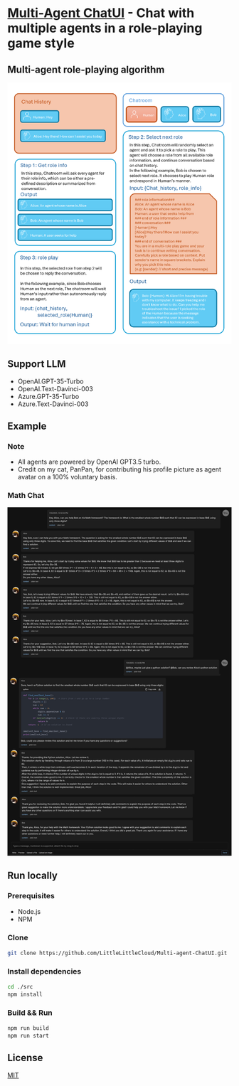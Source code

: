 # [Multi-Agent ChatUI](https://www.llmchat.me) - Chat with multiple agents in a role-playing game style

## Multi-agent role-playing algorithm
![Multi-agent role-playing algorithm](./assets/role-play.png)


## Support LLM
- OpenAI.GPT-35-Turbo
- OpenAI.Text-Davinci-003
- Azure.GPT-35-Turbo
- Azure.Text-Davinci-003

## Example ##
### Note
- All agents are powered by OpenAI GPT3.5 turbo.
- Credit on my cat, PanPan, for contributing his profile picture as agent avatar on a 100% voluntary basis.
### Math Chat ###
![Math Chat](./assets/mathchat.png)

## Run locally ##
### Prerequisites
- Node.js
- NPM

### Clone
```bash
git clone https://github.com/LittleLittleCloud/Multi-agent-ChatUI.git
```
### Install dependencies
```bash
cd ./src
npm install
```

### Build && Run
```bash
npm run build
npm run start
```

## License
[MIT](./LICENSE.txt)
